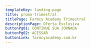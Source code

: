 ```yaml
---
templateKey: landing-page
title: promo-trimestral
titlePage: Farmcy Academy Trimestral
descriptionPage: Oferta Exclusiva
buttonPg01: CONTINUE SUA JORNADA
buttonPg02: ACESSAR
buttonLink: farmcyacademy.com.br
---
```


